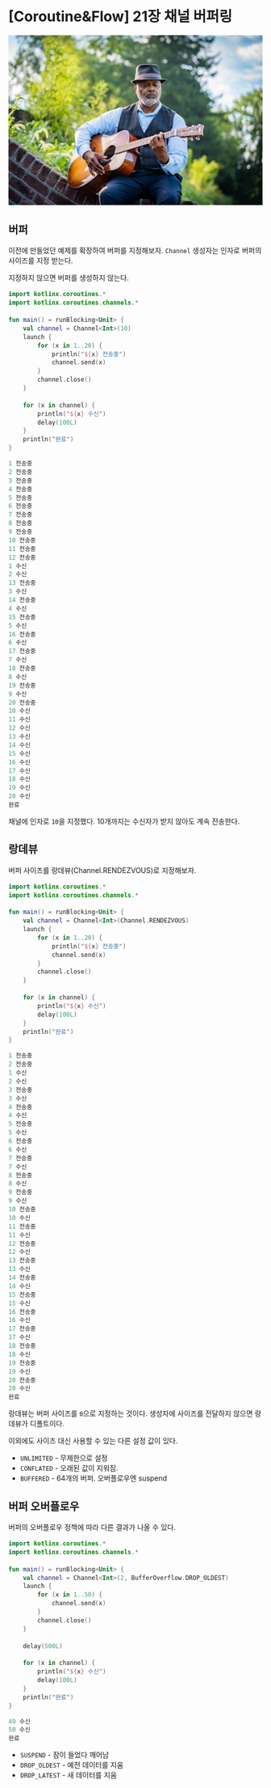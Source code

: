 # [Coroutine&Flow] 21장 채널 버퍼링

![coroutine21_image1.jpg.jpg](/img/coroutine21_image1.jpg.jpg?raw=true)

## **버퍼**

이전에 만들었던 예제를 확장하여 버퍼를 지정해보자. `Channel` 생성자는 인자로 버퍼의 사이즈를 지정 받는다.

지정하지 않으면 버퍼를 생성하지 않는다.

```kotlin
import kotlinx.coroutines.*
import kotlinx.coroutines.channels.*

fun main() = runBlocking<Unit> {
    val channel = Channel<Int>(10)
    launch {
        for (x in 1..20) {
            println("${x} 전송중")
            channel.send(x)
        }
        channel.close()
    }

    for (x in channel) {
        println("${x} 수신")
        delay(100L)
    }
    println("완료")
}
```

```kotlin
1 전송중
2 전송중
3 전송중
4 전송중
5 전송중
6 전송중
7 전송중
8 전송중
9 전송중
10 전송중
11 전송중
12 전송중
1 수신
2 수신
13 전송중
3 수신
14 전송중
4 수신
15 전송중
5 수신
16 전송중
6 수신
17 전송중
7 수신
18 전송중
8 수신
19 전송중
9 수신
20 전송중
10 수신
11 수신
12 수신
13 수신
14 수신
15 수신
16 수신
17 수신
18 수신
19 수신
20 수신
완료
```

채널에 인자로 `10`을 지정했다. 10개까지는 수신자가 받지 않아도 계속 전송한다.

## **랑데뷰**

버퍼 사이즈를 랑데뷰(Channel.RENDEZVOUS)로 지정해보자.

```kotlin
import kotlinx.coroutines.*
import kotlinx.coroutines.channels.*

fun main() = runBlocking<Unit> {
    val channel = Channel<Int>(Channel.RENDEZVOUS)
    launch {
        for (x in 1..20) {
            println("${x} 전송중")
            channel.send(x)
        }
        channel.close()
    }

    for (x in channel) {
        println("${x} 수신")
        delay(100L)
    }
    println("완료")
}
```

```kotlin
1 전송중
2 전송중
1 수신
2 수신
3 전송중
3 수신
4 전송중
4 수신
5 전송중
5 수신
6 전송중
6 수신
7 전송중
7 수신
8 전송중
8 수신
9 전송중
9 수신
10 전송중
10 수신
11 전송중
11 수신
12 전송중
12 수신
13 전송중
13 수신
14 전송중
14 수신
15 전송중
15 수신
16 전송중
16 수신
17 전송중
17 수신
18 전송중
18 수신
19 전송중
19 수신
20 전송중
20 수신
완료
```

랑데뷰는 버퍼 사이즈를 `0`으로 지정하는 것이다. 생성자에 사이즈를 전달하지 않으면 랑데뷰가 디폴트이다.

이외에도 사이즈 대신 사용할 수 있는 다른 설정 값이 있다.

- `UNLIMITED` - 무제한으로 설정
- `CONFLATED` - 오래된 값이 지워짐.
- `BUFFERED` - 64개의 버퍼. 오버플로우엔 suspend

## **버퍼 오버플로우**

버퍼의 오버플로우 정책에 따라 다른 결과가 나올 수 있다.

```kotlin
import kotlinx.coroutines.*
import kotlinx.coroutines.channels.*

fun main() = runBlocking<Unit> {
    val channel = Channel<Int>(2, BufferOverflow.DROP_OLDEST)
    launch {
        for (x in 1..50) {
            channel.send(x)
        }
        channel.close()
    }

    delay(500L)

    for (x in channel) {
        println("${x} 수신")
        delay(100L)
    }
    println("완료")
}
```

```kotlin
49 수신
50 수신
완료
```

- `SUSPEND` - 잠이 들었다 깨어남
- `DROP_OLDEST` - 예전 데이터를 지움
- `DROP_LATEST` - 새 데이터를 지움
